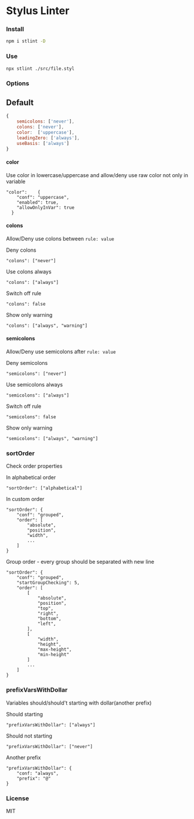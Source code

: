 # Stylus Linter
### Install
```bash
npm i stlint -D
```
### Use
```bash
npx stlint ./src/file.styl
```

### Options
## Default
```js
{
	semicolons: ['never'],
	colons: ['never'],
	color: 	['uppercase'],
	leadingZero: ['always'],
	useBasis: ['always']
}
```
#### color
Use color in lowercase/uppercase and allow/deny use raw color not only in variable
```
"color": 	{
    "conf": "uppercase",
    "enabled": true,
    "allowOnlyInVar": true
  }
```


#### colons
Allow/Deny use colons between `rule: value`

Deny colons
```
"colons": ["never"] 
```

Use colons always
```
"colons": ["always"] 
```

Switch off rule
```
"colons": false 
```

Show only warning
```
"colons": ["always", "warning"] 
```

#### semicolons
Allow/Deny use semicolons after `rule: value`

Deny semicolons
```
"semicolons": ["never"] 
```

Use semicolons always
```
"semicolons": ["always"] 
```

Switch off rule
```
"semicolons": false 
```

Show only warning
```
"semicolons": ["always", "warning"] 
```

### sortOrder
Check order properties

In alphabetical order
```
"sortOrder": ["alphabetical"] 
```

In custom order
```
"sortOrder": {
	"conf": "grouped",
	"order": [
		"absolute",
		"position",
		"width",
		...
	]
}
```

Group order - every group should be separated with new line
```
"sortOrder": {
	"conf": "grouped",
	"startGroupChecking": 5,
	"order": [
		[
			"absolute",
			"position",
			"top",
			"right",
			"bottom",
			"left",
		],
		[
			"width",
			"height",
			"max-height",
			"min-height"
		]
		...
	]
}
```

### prefixVarsWithDollar
Variables should/should't starting with dollar(another prefix)

Should starting
```
"prefixVarsWithDollar": ["always"]
```

Should not starting
```
"prefixVarsWithDollar": ["never"]
```

Another prefix
```
"prefixVarsWithDollar": {
	"conf: "always",
	"prefix": "@"
}
```

### License
MIT
